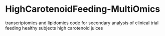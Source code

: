 # HighCarotenoidFeeding-MultiOmics
transcriptomics and lipidomics code for secondary analysis of clinical trial feeding healthy subjects high carotenoid juices
